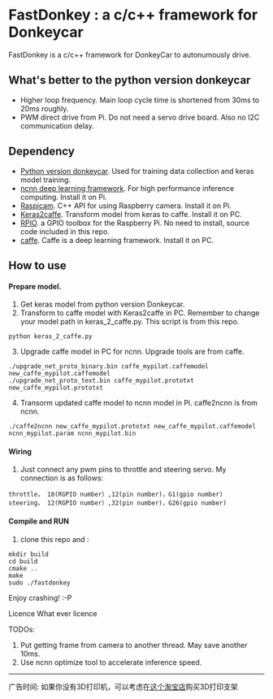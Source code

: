 # FastDonkey : a c/c++ framework for Donkeycar

FastDonkey is a c/c++ framework for DonkeyCar to autonumously drive. 

## What's better to the python version donkeycar
* Higher loop frequency. Main loop cycle time is shortened from 30ms to 20ms roughly.
* PWM direct drive from Pi. Do not need a servo drive board. Also no I2C communication delay.


## Dependency
* [Python version donkeycar](https://github.com/autorope/donkeycar). Used for training data collection and keras model training.
* [ncnn deep learning framework](https://github.com/Tencent/ncnn). For high performance inference computing. Install it on Pi.
* [Raspicam](https://github.com/cedricve/raspicam). C++ API for using Raspberry camera. Install it on Pi.
* [Keras2caffe](https://github.com/uhfband/keras2caffe.git ). Transform model from keras to caffe. Install it on PC.
* [RPIO](https://github.com/metachris/RPIO).  a GPIO toolbox for the Raspberry Pi. No need to install, source code included in this repo.
* [caffe](http://caffe.berkeleyvision.org/). Caffe is a deep learning framework. Install it on PC.

## How to use
#### Prepare model.
1. Get keras model from python version Donkeycar.
2. Transform to caffe model with Keras2caffe in PC. Remember to change your model path in keras_2_caffe.py. This script is from this repo.
```
python keras_2_caffe.py
```
3. Upgrade caffe model in PC for ncnn. Upgrade tools are from caffe.
```
./upgrade_net_proto_binary.bin caffe_mypilot.caffemodel new_caffe_mypilot.caffemodel
./upgrade_net_proto_text.bin caffe_mypilot.prototxt new_caffe_mypilot.prototxt
```
4. Transorm updated caffe model to ncnn model in Pi. caffe2ncnn is from ncnn.
```    
./caffe2ncnn new_caffe_mypilot.prototxt new_caffe_mypilot.caffemodel ncnn_mypilot.param ncnn_mypilot.bin
```
#### Wiring

1. Just connect any pwm pins to throttle and steering servo. My connection is as follows:
```
throttle， 18(RGPIO number）,12(pin number)，G1(gpio number)
steering， 12(RGPIO number）,32(pin number)，G26(gpio number)
```

#### Compile and RUN

1. clone this repo and :
```
mkdir build
cd build
cmake ..
make
sudo ./fastdonkey
```

Enjoy crashing! :-P

Licence
What ever licence


TODOs:
1. Put getting frame from camera to another thread. May save another 10ms.
2. Use ncnn optimize tool to accelerate inference speed.

----

广告时间: 如果你没有3D打印机，可以考虑在[这个淘宝店](https://item.taobao.com/item.htm?id=592169467343)购买3D打印支架



